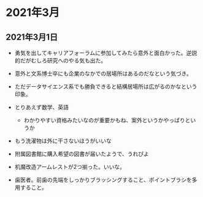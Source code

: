 # 2021年3月

## 2021年3月1日

- 勇気を出してキャリアフォーラムに参加してみたら意外と面白かった。逆説的だがむしろ研究へのやる気も出た。
- 意外と文系博士卒にも企業のなかでの居場所はあるのだなという気づき。
- ただデータサイエンス系でも勝負できると結構居場所は広がるのかなという印象。
- とりあえず数学、英語
  - わかりやすい資格みたいなのが重要かもね、案外というかやっぱりというか

- もう洗濯物は外に干さないほうがいいな
- 附属図書館に購入希望の図書が届いたようで、うれぴよ

- 机魔改造アームレストが2つ揃った。いいな。

- 歯医者。前歯の先端をしっかりブラッシングすること、ポイントブラシを多用すること。
